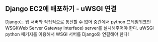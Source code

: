 <h2>Django EC2에 배포하기 - uWSGI 연결</h2>

Django는 웹 서버와 직접적으로 통신할 수 없어 중간에서 python 프레임워크인 WSGI(Web Server Gateway Interface) server를 설치해주어야 한다. uWSGI python 패키지를 이용해서 WSGI 서버를 Django와 연결해야 한다!

 
